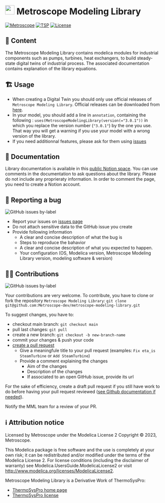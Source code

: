 # <img src="https://github.com/Metroscope-dev/metroscope-modeling-library/assets/97044708/e44434a7-5f0b-42c9-8800-a31d99fb7b7d" height="30"> Metroscope Modeling Library 

[![Metroscope](https://img.shields.io/badge/by-Metroscope-blue)](https://metroscope.tech) [![TSP](https://img.shields.io/badge/based_on-ThermoSysPro-green)](https://thermosyspro.com) [![License](https://img.shields.io/badge/licensed_under-Modelica_License_2-red)](https://github.com/Metroscope-dev/metroscope-modeling-library/blob/main/LICENSE.md)

## 📃 Content

 The Metroscope Modeling Library contains modelica modules for industrial components such as pumps, turbines, heat exchangers, to build steady-state digital twins of industrial process. The associated documentation contains explanation of the library equations. 

## 🏗️ Usage

- When creating a Digital Twin you should only use official releases of `Metroscope Modeling Library`. Official releases can be downloaded from [here](https://github.com/Metroscope-dev/metroscope-modeling-library/releases).
- In your model, you should add a line in `annotation`, containing the following : `uses(MetroscopeModelingLibrary(version(="3.0.1"))` in which you replace the version number (`"3.0.1"`) by the one you use. That way you will get a warning if you use your model with a wrong version of the library.
- If you need additionnal features, please ask for them using [issues](https://github.com/Metroscope-dev/metroscope-modeling-library/issues)

## 📖 Documentation

Library documentation is available in this [public Notion space](https://metroscope.notion.site/Metroscope-Modeling-Library-Documentation-50c8703c294446059d3b4a70d6ae4a71?pvs=4). 
You can use comments in the documentation to ask questions about the library. Please do not include any proprieraty information. In order to comment the page, you need to create a Notion account.

## 🐛 Reporting a bug 

![GitHub issues by-label](https://img.shields.io/github/issues/Metroscope-dev/metroscope-modeling-library/%F0%9F%90%9Bbug?label=bugs&color=red)

- Report your issues on [issues page](https://github.com/Metroscope-dev/metroscope-modeling-library/issues)
- Do not attach sensitive data to the GitHub issue you create
- Provide following information
  - A clear and concise description of what the bug is
  - Steps to reproduce the bahavior
  - A clear and concise description of what you expected to happen.
  - Your configuration (OS, Modelica version, Metroscope Modeling Library version, modeling software & version)

## 👨‍💻 Contributions

![GitHub issues by-label](https://img.shields.io/github/issues/Metroscope-dev/metroscope-modeling-library/%E2%9C%A8enhancement?label=feature%20request&color=blue&link=https%3A%2F%2Fgithub.com%2FMetroscope-dev%2Fmetroscope-modeling-library%2Flabels%2F%25E2%259C%25A8enhancement)

Your contributions are very welcome. To contribute, you have to clone or fork the repository `Metroscope Modeling Library`: `git clone git@github.com:Metroscope-dev/metroscope-modeling-library.git`

To suggest changes, you have to:
- checkout main branch: `git checkout main`
- pull last changes: `git pull`
- create a new branch: `git checkout -b new-branch-name`
- commit your changes & push your code
- [create a pull request](https://github.com/Metroscope-dev/metroscope-modeling-library/pulls)
  - Give a meaningfule title to your pull request (examples: `Fix eta_is SteamTurbine` or `Add SteamTurbine`)
  - Provide a comment explaining the changes
    - Aim of the changes
    - Description of the changes
    - If associated to an open GitHub issue, provide its url

For the sake of efficiency, create a draft pull request if you still have work to do before having your pull request reviewed ([see Github documentation if needed](https://docs.github.com/en/github/collaborating-with-issues-and-pull-requests/creating-a-pull-request)).

Notify the MML team for a review of your PR. 

## ℹ️ Attribution notice

Licensed by Metroscope under the Modelica License 2
Copyright © 2023, Metroscope.

This Modelica package is free software and the use is completely at your own risk; it can be redistributed and/or modified under the terms of the Modelica License 2. For license conditions (including the disclaimer of warranty) see Modelica.UsersGuide.ModelicaLicense2 or visit http://www.modelica.org/licenses/ModelicaLicense2.

Metroscope Modeling Library is a Derivative Work of ThermoSysPro:
- [ThermoSysPro home page](https://thermosyspro.com)
- [ThermoSysPro license](https://github.com/ThermoSysPro/ThermoSysPro/blob/master/LICENSE.md)
